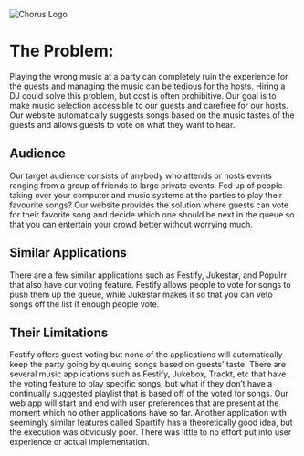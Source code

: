 ![Chorus Logo](/web/new/app/img/Chorus.png?raw=true)

# The Problem:
Playing the wrong music at a party can completely ruin the experience for the guests and managing the music can be tedious for the hosts. Hiring a DJ could solve this problem, but cost is often prohibitive. Our goal is to make music selection accessible to our guests and carefree for our hosts. Our website automatically suggests songs based on the music tastes of the guests and allows guests to vote on what they want to hear.

## Audience
Our target audience consists of anybody who attends or hosts events ranging from a group of friends to large private events. Fed up of people taking over your computer and music systems at the parties to play their favourite songs? Our website provides the solution where guests can vote for their favorite song and decide which one should be next in the queue so that you can entertain your crowd better without worrying much. 

## Similar Applications
There are a few similar applications such as Festify, Jukestar, and Populrr that also have our voting feature. Festify allows people to vote for songs to push them up the queue, while Jukestar makes it so that you can veto songs off the list if enough people vote. 

## Their Limitations
Festify offers guest voting but none of the applications will automatically keep the party 
going by queuing songs based on guests’ taste. There are several music applications such as Festify, Jukebox, Trackt, etc that have the voting feature to play specific songs, but what if they don’t have a continually suggested playlist that is based off of the voted for songs. Our web app will start and end with user preferences that are present at the moment  which no other applications have so far. Another application with seemingly similar features called Spartify has a theoretically good idea, but the execution was obviously poor. There was little to no effort put into user experience or actual implementation.
